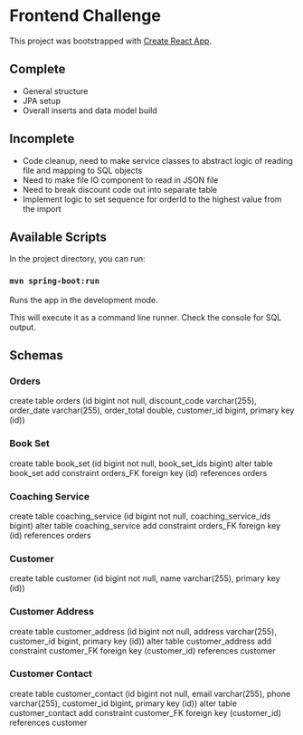 # Frontend Challenge

This project was bootstrapped with [Create React App](https://github.com/facebook/create-react-app).

## Complete

* General structure
* JPA setup
* Overall inserts and data model build

## Incomplete

* Code cleanup, need to make service classes to abstract logic of reading file and mapping to SQL objects
* Need to make file IO component to read in JSON file
* Need to break discount code out into separate table
* Implement logic to set sequence for orderId to the highest value from the import

## Available Scripts

In the project directory, you can run:

### `mvn spring-boot:run`

Runs the app in the development mode.

This will execute it as a command line runner. Check the console for SQL output. 

## Schemas

### Orders
create table orders (id bigint not null, discount_code varchar(255), order_date varchar(255), order_total double, customer_id bigint, primary key (id))

### Book Set
create table book_set (id bigint not null, book_set_ids bigint)
alter table book_set add constraint orders_FK foreign key (id) references orders
### Coaching Service
create table coaching_service (id bigint not null, coaching_service_ids bigint)
alter table coaching_service add constraint orders_FK foreign key (id) references orders
### Customer
create table customer (id bigint not null, name varchar(255), primary key (id))

### Customer Address
create table customer_address (id bigint not null, address varchar(255), customer_id bigint, primary key (id))
alter table customer_address add constraint customer_FK foreign key (customer_id) references customer
### Customer Contact
create table customer_contact (id bigint not null, email varchar(255), phone varchar(255), customer_id bigint, primary key (id))
alter table customer_contact add constraint customer_FK foreign key (customer_id) references customer
